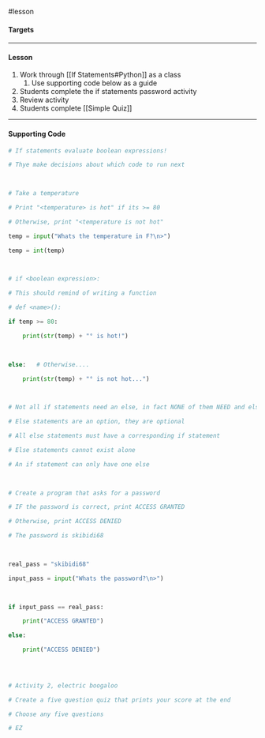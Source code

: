 #lesson 

#### Targets


---
#### Lesson

1. Work through [[If Statements#Python]] as a class
	1. Use supporting code below as a guide
2. Students complete the if statements password activity
3. Review activity
4. Students complete [[Simple Quiz]]

---
#### Supporting Code

```python
# If statements evaluate boolean expressions!

# Thye make decisions about which code to run next

  

# Take a temperature

# Print "<temperature> is hot" if its >= 80

# Otherwise, print "<temperature is not hot"

temp = input("Whats the temperature in F?\n>")

temp = int(temp)

  

# if <boolean expression>:

# This should remind of writing a function

# def <name>():

if temp >= 80:

    print(str(temp) + "° is hot!")

  

else:   # Otherwise....

    print(str(temp) + "° is not hot...")

  

# Not all if statements need an else, in fact NONE of them NEED and else

# Else statements are an option, they are optional

# All else statements must have a corresponding if statement

# Else statements cannot exist alone

# An if statement can only have one else

  

# Create a program that asks for a password

# IF the password is correct, print ACCESS GRANTED

# Otherwise, print ACCESS DENIED

# The password is skibidi68

  

real_pass = "skibidi68"

input_pass = input("Whats the password?\n>")

  

if input_pass == real_pass:

    print("ACCESS GRANTED")

else:

    print("ACCESS DENIED")

  
  

# Activity 2, electric boogaloo

# Create a five question quiz that prints your score at the end

# Choose any five questions

# EZ
```
